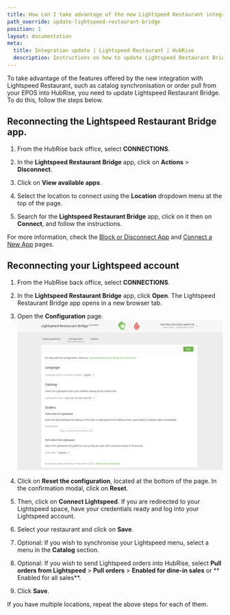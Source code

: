 ```yaml
---
title: How can I take advantage of the new Lightspeed Restaurant integration features?
path_override: update-lightspeed-restaurant-bridge
position: 1
layout: documentation
meta:
  title: Integration update | Lightspeed Restaurant | HubRise
  description: Instructions on how to update Lightspeed Restaurant Bridge, in order to take advantage of the features offered by the new integration with Lightspeed Restaurant
---
```


To take advantage of the features offered by the new integration with Lightspeed Restaurant, such as catalog synchronisation or order pull from your EPOS into HubRise, you need to update Lightspeed Restaurant Bridge. To do this, follow the steps below.

## Reconnecting the Lightspeed Restaurant Bridge app.

1. From the HubRise back office, select **CONNECTIONS**.

1. In the **Lightspeed Restaurant Bridge** app, click on **Actions** > **Disconnect**.

1. Click on **View available apps**.

1. Select the location to connect using the **Location** dropdown menu at the top of the page.

1. Search for the **Lightspeed Restaurant Bridge** app, click on it then on **Connect**, and follow the instructions.

For more information, check the [Block or Disconnect App](/docs/connections/#block-or-disconnect-an-app) and [Connect a New App](/docs/connections/#connect-a-new-app) pages.

## Reconnecting your Lightspeed account

1. From the HubRise back office, select **CONNECTIONS**.

1. In the **Lightspeed Restaurant Bridge** app, click **Open**. The Lightspeed Restaurant Bridge app opens in a new browser tab.

1. Open the **Configuration** page. ![Update Lightspeed Restaurant Bridge - Configuration page](../../en/images/014-configuration-page.png)

1. Click on **Reset the configuration**, located at the bottom of the page. In the confirmation modal, click on **Reset**.

1. Then, click on **Connect Lightspeed**. If you are redirected to your Lightspeed space, have your credentials ready and log into your Lightspeed account.

1. Select your restaurant and click on **Save**.

1. Optional: If you wish to synchronise your Lightspeed menu, select a menu in the **Catalog** section.

1. Optional: If you wish to send Lightspeed orders into HubRise, select **Pull orders from Lightspeed** > **Pull orders** > **Enabled for dine-in sales** or ** Enabled for all sales**.

1. Click **Save**.

If you have multiple locations, repeat the above steps for each of them.
